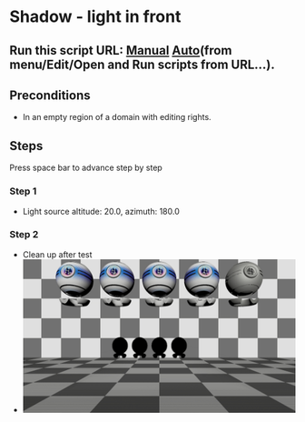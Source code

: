 # Shadow - light in front
## Run this script URL: [Manual](./test.js?raw=true)   [Auto](./testAuto.js?raw=true)(from menu/Edit/Open and Run scripts from URL...).

## Preconditions
- In an empty region of a domain with editing rights.

## Steps
Press space bar to advance step by step

### Step 1
- Light source altitude: 20.0, azimuth: 180.0
### Step 2
- Clean up after test
- ![](./ExpectedImage_00000.png)
